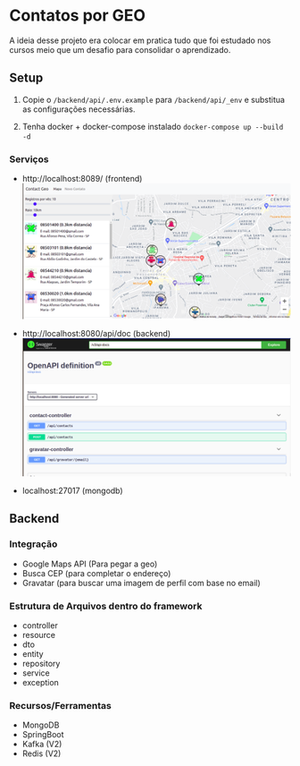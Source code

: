 # Contatos por GEO

A ideia desse projeto era colocar em pratica tudo que foi estudado nos cursos meio que um desafio para consolidar o aprendizado.

## Setup

1. Copie o `/backend/api/.env.example` para `/backend/api/_env` e substitua as configurações necessárias.

2. Tenha docker + docker-compose instalado
`
docker-compose up --build -d
`

### Serviços

- http://localhost:8089/ (frontend)
![](frontend.png)


- http://localhost:8080/api/doc (backend)
![](backend.png)

- localhost:27017 (mongodb)


## Backend

### Integração

- Google Maps API (Para pegar a geo)
- Busca CEP (para completar o endereço)
- Gravatar (para buscar uma imagem de perfil com base no email)

### Estrutura de Arquivos dentro do framework

- controller
- resource
- dto
- entity
- repository
- service
- exception

### Recursos/Ferramentas

- MongoDB
- SpringBoot
- Kafka (V2)
- Redis (V2)
